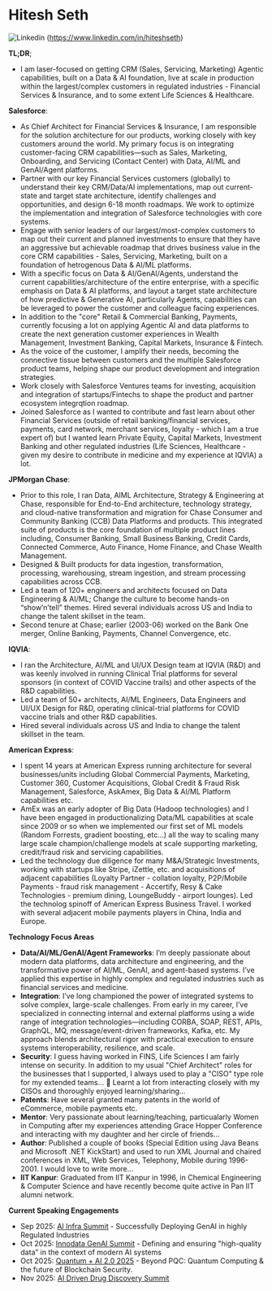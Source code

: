 # Hitesh Seth
![Linkedin](https://i.sstatic.net/gVE0j.png) (https://www.linkedin.com/in/hiteshseth)

**TL;DR**;
- I am laser-focused on getting CRM (Sales, Servicing, Marketing) Agentic capabilities, built on a Data & AI foundation, live at scale in production within the largest/complex customers in regulated industries - Financial Services & Insurance, and to some extent Life Sciences & Healthcare.
  
**Salesforce**: 
- As Chief Architect for Financial Services & Insurance, I am responsible for the solution architecture for our products, working closely with key customers around the world. My primary focus is on integrating customer-facing CRM capabilities—such as Sales, Marketing, Onboarding, and Servicing (Contact Center) with Data, AI/ML and GenAI/Agent platforms. 
- Partner with our key Financial Services customers (globally) to understand their key CRM/Data/AI implementations, map out current-state and target state architecture, identify challenges and opportunities, and design 6-18 month roadmaps. We work to optimize the implementation and integration of Salesforce technologies with core systems.
- Engage with senior leaders of our largest/most-complex customers to map out their current and planned investments to ensure that they have an aggressive but achievable roadmap that drives business value in the core CRM capabilities - Sales, Servicing, Marketing, built on a foundation of hetrogenous Data & AI/ML platforms.
- With a specific focus on Data & AI/GenAI/Agents, understand the current capabilities/architecture of the entire enterprise, with a specific emphasis on Data & AI platforms, and layout a target state architecture of how predictive & Generative AI, particularly Agents, capabilities can be leveraged to power the customer and colleague facing experiences.
- In addition to the "core" Retail & Commercial Banking, Payments, currently focusing a lot on applying Agentic AI and data platforms to create the next generation customer experiences in Wealth Management, Investment Banking, Capital Markets, Insurance & Fintech.
- As the voice of the customer, I amplify their needs, becoming the connective tissue between customers and the  multiple Salesforce product teams, helping shape our product development and integration strategies.
- Work closely with Salesforce Ventures teams for investing, acquisition and integration of startups/Fintechs to shape the product and partner ecosystem integrqtion roadmap. 
- Joined Salesforce as I wanted to contribute and fast learn about other Financial Services (outside of retail banking/financial services, payments, card network, merchant services, loyalty - which I am a true expert of) but I wanted learn Private Equity, Capital Markets, Investment Banking and other regulated industries (Life Sciences, Healthcare - given my desire to contribute in medicine and my experience at IQVIA) a lot.

**JPMorgan Chase**: 
- Prior to this role, I ran Data, AIML Architecture, Strategy & Engineering at Chase, responsible for End-to-End architecture, technology strategy, and cloud-native transformation and migration for Chase Consumer and Community Banking (CCB) Data Platforms and products. This integrated suite of products is the core foundation of multiple product lines including, Consumer Banking, Small Business Banking, Credit Cards, Connected Commerce, Auto Finance, Home Finance, and Chase Wealth Management.
- Designed & Built products for data ingestion, transformation, processing, warehousing, stream ingestion, and stream processing capabilities across CCB.
- Led a team of 120+ engineers and architects focused on Data Engineering & AI/ML; Change the culture to become hands-on “show’n’tell” themes. Hired several individuals across US and India to change the talent skillset in the team. 
- Second tenure at Chase; earlier (2003-06) worked on the Bank One merger, Online Banking, Payments, Channel Convergence, etc.

**IQVIA**:
- I ran the Architecture, AI/ML and UI/UX Design team at IQVIA (R&D) and was keenly involved in running Clinical Trial platforms for several sponsors (in context of COVID Vaccine trails) and other aspects of the R&D capabilities.
- Led a team of 50+ architects, AI/ML Engineers, Data Engineers and UI/UX Design for R&D, operating clinical-trial platforms for COVID vaccine trials and other R&D capabilities.
- Hired several individuals across US and India to change the talent skillset in the team.

**American Express**: 
- I spent 14 years at American Express running architecture for several businesses/units including Global Commercial Payments, Marketing, Customer 360, Customer Acquisitions, Global Credit & Fraud Risk Management, Salesforce, AskAmex, Big Data & AI/ML Platform capabilities etc.
- AmEx was an early adopter of Big Data (Hadoop technologies) and I have been engaged in productionalizing Data/ML capabilities at scale since 2009 or so when we implemented our first set of ML models (Random Forrests, gradient boosting, etc...) all the way to scaling many large scale champion/challenge models at scale supporting marketing, credit/fraud risk and servicing capabilities.
- Led the technology due diligence for many M&A/Strategic Investments, working with startups like Stripe, iZettle, etc. and acquisitions of adjacent capabilities (Loyalty Partner - collation loyalty, P2P/Mobile Payments - fraud risk management - Accertify, Resy & Cake Technologies - premium dining, LoungeBuddy - airport lounges). Led the technolog spinoff of American Express Business Travel. I worked with several adjacent mobile payments players in China, India and Europe.

**Technology Focus Areas** 
- **Data/AI/ML/GenAI/Agent Frameworks**: I’m deeply passionate about modern data platforms, data architecture and engineering, and the transformative power of AI/ML, GenAI, and agent-based systems. I’ve applied this expertise in highly complex and regulated industries such as financial services and medicine.
- **Integration**: I’ve long championed the power of integrated systems to solve complex, large-scale challenges. From early in my career, I’ve specialized in connecting internal and external platforms using a wide range of integration technologies—including CORBA, SOAP, REST, APIs, GraphQL, MQ, message/event-driven frameworks, Kafka, etc. My approach blends architectural rigor with practical execution to ensure systems interoperability, resilience, and scale.
- **Security**: I guess having worked in FINS, Life Sciences I am fairly intense on security. In addition to my usual "Chief Architect" roles for the businesses that I supported, I always used to play a "CISO" type role for my extended teams... :slightly_smiling_face: Learnt a lot from interacting closely with my CISOs and thoroughly enjoyed learning/sharing...
- **Patents**: Have several granted many patents in the world of eCommerce, mobile payments etc.
- **Mentor**: Very passionate about learning/teaching, particualarly Women in Computing after my experiences attending Grace Hopper Conference and interacting with my daughter and her circle of friends...
- **Author**: Published a couple of books (Special Edition using Java Beans and Microsoft .NET KickStart) and used to run XML Journal and chaired conferences in XML, Web Services, Telephony, Mobile during 1996-2001. I would love to write more...
- **IIT Kanpur**: Graduated from IIT Kanpur in 1996, in Chemical Engineering & Computer Science and have recently become quite active in Pan IIT alumni network.

**Current Speaking Engagements**
- Sep 2025: [AI Infra Summit](https://www.linkedin.com/posts/hiteshseth_im-joining-the-speaker-lineup-at-the-ai-activity-7356060635375280128-6amo) - Successfully Deploying GenAI in highly Regulated Industries
- Oct 2025: [Innodata GenAI Summit](https://world.aiacceleratorinstitute.com/location/innodatagenaisummit/agenda) - Defining and ensuring "high-quality data” in the context of modern AI systems
- Oct 2025: [Quantum + AI 2.0 2025](https://www.linkedin.com/posts/hiteshseth_looking-forward-for-to-meeting-old-and-new-activity-7370885689363554304-MiUA) - Beyond PQC: Quantum Computing & the future of Blockchain Security. 
- Nov 2025: [AI Driven Drug Discovery Summit](https://www.aidrivendrugdevelopment.com/events/ai-drug-discovery-development-summit)
